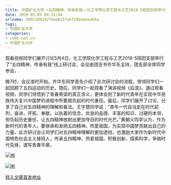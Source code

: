 ```yaml
---
title: 中国矿业大学->五四精神，传承有我——化工学院化学工程与工艺2018-5班团支部举行研讨会 | cumt.net.cn
date: 2020-05-05 09:31:44
urlname: 509118914275ee0157eb7195ebdaa64a
tags: 
- 中国矿业大学
categories:
- cumt.net.cn
- 中国矿业大学
---
```

观看视频同学们展开讨论5月4日，化工学院化学工程与工艺2018-5班团支部举行了“五四精神，传承有我”线上研讨会，会议由团支书齐华东主持，团支部全体同学参会。

晚7时，会议准时开始。齐华东同学首先介绍了此次研讨会的流程，带领同学们一起回顾了五四运动的历史。随后，同学们一起观看了演讲视频《后浪》。通过观看视频，同学们领悟到了青春脊梁的真正含义，更体会到了新时代青年在实现中华民族伟大复兴中国梦的进程中所要肩负起的时代重任。最后，同学们展开了讨论，分享了自己对五四精神的理解和看法。王宇慧同学说：“青年一代自当走在时代前列，奋进、开拓、奉献，以执着的信念、优良的品德、丰富的知识、过硬的本领，担负起历史重任，让五四精神放射出更加夺目的时代光芒。”黄朝义同学认为，作为新时代的青年人，要继承和发扬五四精神，热爱祖国，为实现中国梦贡献出自己的力量。此次研讨会让同学们对五四精神理解的更加透彻，也激励大家作为新时代中国特色社会主义接班人，传承五四精神，热爱祖国、积极创新、探索科学，争做时代先锋，谱写青春华章。

![图](http://xwzx.cumt.edu.cn/_upload/article/images/2d/d3/036e70d9438c86ca4758b337c1c3/371b17b0-20ea-4f92-95cb-c2acda664c88.jpg)

![图](http://xwzx.cumt.edu.cn/_upload/article/images/2d/d3/036e70d9438c86ca4758b337c1c3/f4661333-d8c6-41a1-bcda-19d9ffa6cd34.jpg)

[转入文章首发地址](http://xwzx.cumt.edu.cn/9c/98/c523a564376/page.htm)